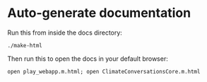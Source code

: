 # Auto-generate documentation

Run this from inside the docs directory:

    ./make-html

Then run this to open the docs in your default browser:

    open play_webapp.m.html; open ClimateConversationsCore.m.html
